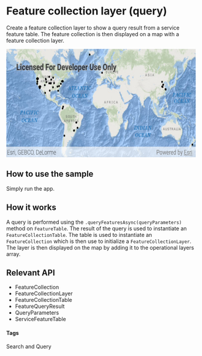 # Feature collection layer (query)
Create a feature collection layer to show a query result from a service feature table. The feature collection is then displayed on a map with a feature collection layer.

![Feature Collection Layer (Query) App](feature-collection-layer-query.png)

## How to use the sample
Simply run the app.

## How it works
A query is performed using the `.queryFeaturesAsync(queryParameters)` method on `FeatureTable`. The result of the query is used to instantiate an `FeatureCollectionTable`. The table is used to instantiate an `FeatureCollection` which is then use to initialize a `FeatureCollectionLayer`. The layer is then displayed on the map by adding it to the operational layers array.

## Relevant API
* FeatureCollection
* FeatureCollectionLayer
* FeatureCollectionTable
* FeatureQueryResult
* QueryParameters
* ServiceFeatureTable

#### Tags
Search and Query